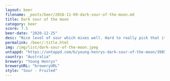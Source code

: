 ```yaml
---
layout: beer
filename: _posts/beer/2016-11-09-dark-sour-of-the-moon.md
title: Dark sour of the moon
category: beer
score: 7.5
beer-date: "2020-12-25"
desc: "Nice level of sour which mixes well. Hard to really pick that it’s a beer though"
permalink: /beer/:title.html
img: /img/list/dark-sour-of-the-moon.jpeg
untappd: "https://untappd.com/b/young-henrys-dark-sour-of-the-moon/3985180"
country: "Australia"
brewery: "Young Henrys"
breweryURL: "breweryURL"
style: "Sour - Fruited"
---
```

